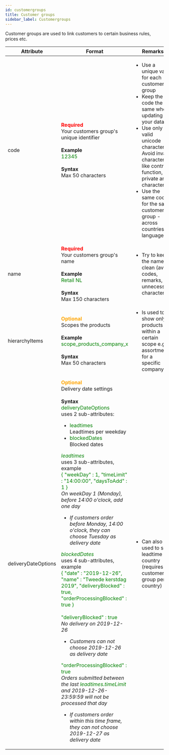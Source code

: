 ```yaml
---
id: customergroups
title: Customer groups
sidebar_label: Customergroups
---
```


Customer groups are used to link customers to certain business rules, prices etc.

| Attribute | Format | Remarks |
| --- | --- | --- |
| <a name="code"></a>code | <span style="color:red">**Required** </span> <br />Your customers group's unique identifier <br /><br />**Example** <br /> <span style="color:green">12345</span><br /><br /> **Syntax** <br /> Max 50 characters |<ul><li>Use a unique value for each customer group</li><li>Keep the code the same when updating your data</li><li>Use only valid unicode characters. Avoid invalid characters like control, function, or private area characters</li><li>Use the same code for the same customer group - across countries or languages</li></ul> |
| <a name="name"></a>name | <span style="color:red">**Required** </span> <br />Your customers group's name<br /><br />**Example** <br /> <span style="color:green">Retail NL</span><br /><br /> **Syntax** <br /> Max 150 characters |<ul><li>Try to keep the name clean (avoid codes, remarks, unnecessary characters)</li></ul> |
| <a name="hierarchyItems"></a>hierarchyItems | <span style="color:orange">**Optional** </span> <br />Scopes the products<br /><br />**Example** <br /> <span style="color:green">scope_products_company_x</span><br /><br /> **Syntax** <br /> Max 50 characters |<ul><li>Is used to show only products within a certain scope e.g. assortment for a specific company</li></ul> |
| <a name="deliveryDateOptions"></a>deliveryDateOptions | <span style="color:orange">**Optional** </span> <br />Delivery date settings <br /><br />  **Syntax** <br /> <span style="color:green">deliveryDateOptions</span><br/> uses 2 sub-attributes:<ul><li><span style="color:green">leadtimes</span><br/>Leadtimes per weekday</li><li><span style="color:green">blockedDates</span><br/>Blocked dates</li></ul><span style="color:green">_leadtimes_</span><br/>uses 3 sub-attributes, example<br><span style="color:green">{ "weekDay" : 1, "timeLimit" : "14:00:00", "daysToAdd" : 1 }</span><br/>_On weekDay 1 (Monday), before 14:00 o'clock, add one day_<ul><li>_If customers order before Monday, 14:00 o'clock, they can choose Tuesday as delivery date_</li></ul></li><span style="color:green">_blockedDates_</span><br/>uses 4 sub-attributes, example<br><span style="color:green">{ "date" : "2019-12-26", "name" : "Tweede kerstdag 2019", "deliveryBlocked" : true, "orderProcessingBlocked" : true }</span><br/><br/><span style="color:green">"deliveryBlocked" : true</span><br/>_No delivery on 2019-12-26_<ul><li> _Customers can not choose 2019-12-26 as delivery date_</li></ul><span style="color:green">"orderProcessingBlocked" : true</span><br/>_Orders submitted between the last <span style="color:green">leadtimes.timeLimit</span> and 2019-12-26-23:59:59 will not be processed that day_ <ul><li>_If customers order within this time frame, they can not choose 2019-12-27 as delivery date_ </li></ul></li></ul>|<ul><li>Can also be used to set a leadtime per country (requires a customer group per country)</li><ul>|